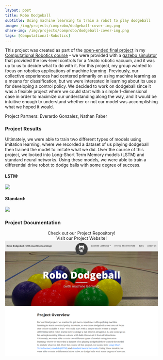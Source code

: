 ```yaml
---
layout: post
title: Robo Dodgeball
subtitle: Using machine learning to train a robot to play dodgeball
image: /img/projects/comprobo/dodgeball-cover-img.png
share-img: /img/projects/comprobo/dodgeball-cover-img.png
tags: [Computational-Robotics]
---
```


This project was created as part of the [open-ended final project](https://comprobo20.github.io/assignments/final_project) in my [Computational Robotics course](https://comprobo20.github.io/) - we were provided with a [gazebo simulator](https://github.com/comprobo20/comprobo20/tree/master/neato_gazebo) that provided the low-level controls for a Neato robotic vacuum, and it was up to us to decide what to do with it. For this project, my group wanted to focus on robotics applications of machine learning. Previously, our collective experiences had centered primarily on using machine learning as a means for classification, but we were interested in learning about its uses for developing a control policy. We decided to work on dodgeball since it was a flexible project where we could start with a simple 1-dimensional case in order to maximize our understanding along the way, and it would be intuitive enough to understand whether or not our model was accomplishing what we hoped it would.

Project Partners: Everardo Gonzalez, Nathan Faber

### Project Results
Ultimately, we were able to train two different types of models using imitation learning, where we recorded a dataset of us playing dodgeball then trained the model to imitate what we did. Over the course of this project, we looked into Long-Short Term Memory models (LSTM) and standard neural networks. Using these models, we were able to train a differential drive robot to dodge balls with some degree of success.

#### LSTM:
<img src="https://github.com/EverardoG/ml_comprobofinal/blob/gh-pages/img/LSTM_08_10_NICE.gif?raw=true" width="1500"/>

#### Standard:
<img src="https://github.com/EverardoG/ml_comprobofinal/blob/gh-pages/img/standard_987_good.gif?raw=true" width="1500"/>

### Project Documentation

<center>
  <a href="https://github.com/EverardoG/ml_comprobofinal" class="button buttonblack" style="text-decoration: none" target="_blank" rel="noopener noreferrer">
      Check out our Project Repository!
  </a>
</center>

<center>
  <a href="https://everardog.github.io/ml_comprobofinal/" class="button buttonblack" style="text-decoration: none" target="_blank" rel="noopener noreferrer">
      Visit our Project Website!
  </a>
  <a href="https://everardog.github.io/ml_comprobofinal/" target="_blank" rel="noopener noreferrer">
      <img src="/img/projects/comprobo/dodgeball-website-preview.png">
  </a>
</center>
